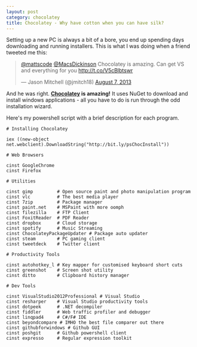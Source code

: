```yaml
---
layout: post
category: chocolatey
title: Chocolatey - Why have cotton when you can have silk?
---
```


Setting up a new PC is always a bit of a bore, you end up spending days downloading and running installers. This is what I was doing when a friend tweeted me this:

<blockquote class="twitter-tweet"><p><a href="https://twitter.com/mattscode">@mattscode</a> <a href="https://twitter.com/MacsDickinson">@MacsDickinson</a> Chocolatey is amazing. Can get VS and everything for you <a href="http://t.co/V5cBlbtswr">http://t.co/V5cBlbtswr</a></p>&mdash; Jason Mitchell (@jmitch18) <a href="https://twitter.com/jmitch18/statuses/365116400865525761">August 7, 2013</a></blockquote>
<script async src="//platform.twitter.com/widgets.js" charset="utf-8"></script>

And he was right. **[Chocolatey][1] is amazing!** It uses NuGet to download and install windows applications - all you have to do is run through the odd installation wizard.

<!--excerpt-->

Here's my powershell script with a brief description for each program.

	# Installing Chocolatey

	iex ((new-object net.webclient).DownloadString("http://bit.ly/psChocInstall"))

	# Web Browsers

	cinst GoogleChrome
	cinst Firefox

	# Utilities

	cinst gimp         # Open source paint and photo manipulation program
	cinst vlc          # The best media player
	cinst 7zip         # Package manager
	cinst paint.net    # MSPaint with more oomph
	cinst filezilla    # FTP Client
	cinst FoxitReader  # PDF Reader
	cinst dropbox      # Cloud storage
	cinst spotify      # Music Streaming
	cinst ChocolateyPackageUpdater # Package auto updater
	cinst steam        # PC gaming client
	cinst tweetdeck    # Twitter client

	# Productivity Tools

	cinst autohotkey_l # Key mapper for customised keyboard short cuts
	cinst greenshot    # Screen shot utility
	cinst ditto        # Clipboard history manager

	# Dev Tools

	cinst VisualStudio2012Professional # Visual Studio
	cinst resharper    # Visual Studio productivity tools
	cinst dotpeek      # .NET decompiler
	cinst fiddler      # Web traffic profiler and debugger
	cinst linqpad4     # C#/F# IDE
	cinst beyondcompare # IMHO the best file comparer out there
	cinst githubforwindows # Github GUI
	cinst poshgit      # Github powershell client
	cinst expresso     # Regular expression toolkit

   [1]: http://chocolatey.org/ (Chocolatey)